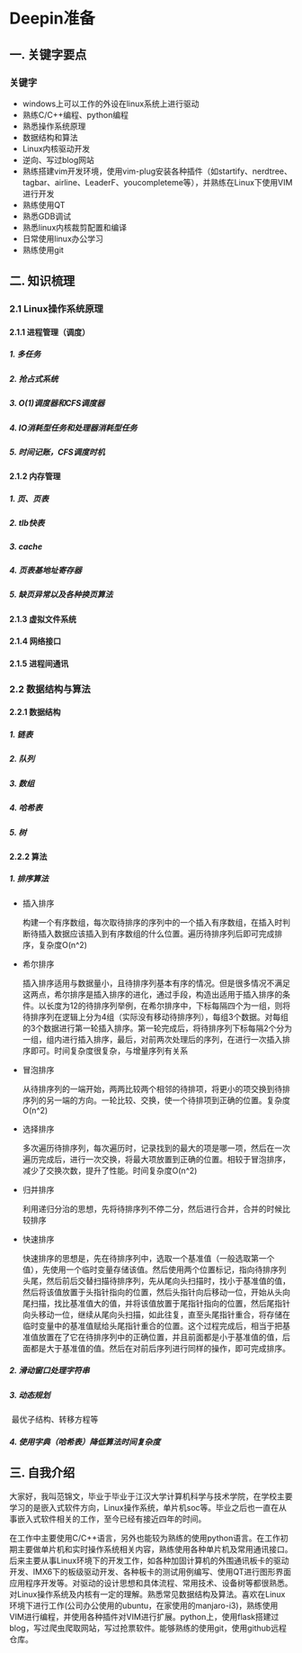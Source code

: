 # Deepin准备

## 一. 关键字要点

### 关键字

- windows上可以工作的外设在linux系统上进行驱动
- 熟练C/C++编程、python编程
- 熟悉操作系统原理
- 数据结构和算法
- Linux内核驱动开发
- 逆向、写过blog网站
- 熟练搭建vim开发环境，使用vim-plug安装各种插件（如startify、nerdtree、tagbar、airline、LeaderF、youcompleteme等），并熟练在Linux下使用VIM进行开发
- 熟练使用QT
- 熟悉GDB调试
- 熟悉linux内核裁剪配置和编译
- 日常使用linux办公学习
- 熟练使用git

## 二. 知识梳理

### 2.1 Linux操作系统原理

#### 2.1.1 进程管理（调度）

##### 1. 多任务

##### 2. 抢占式系统

##### 3. O(1)调度器和CFS调度器

##### 4. IO消耗型任务和处理器消耗型任务

##### 5. 时间记账，CFS调度时机

#### 2.1.2 内存管理

##### 1. 页、页表

##### 2. tlb快表

##### 3. cache

##### 4. 页表基地址寄存器

##### 5. 缺页异常以及各种换页算法

#### 2.1.3 虚拟文件系统

#### 2.1.4 网络接口

#### 2.1.5 进程间通讯

### 2.2 数据结构与算法

#### 2.2.1 数据结构

##### 1. 链表

##### 2. 队列

##### 3. 数组

##### 4. 哈希表

##### 5. 树

#### 2.2.2 算法

##### 1. 排序算法

- 插入排序

  构建一个有序数组，每次取待排序的序列中的一个插入有序数组，在插入时判断待插入数据应该插入到有序数组的什么位置。遍历待排序列后即可完成排序，复杂度O(n^2)

- 希尔排序

  插入排序适用与数据量小，且待排序列基本有序的情况。但是很多情况不满足这两点，希尔排序是插入排序的进化，通过手段，构造出适用于插入排序的条件。以长度为12的待排序列举例，在希尔排序中，下标每隔四个为一组，则将待排序列在逻辑上分为4组（实际没有移动待排序列），每组3个数据。对每组的3个数据进行第一轮插入排序。第一轮完成后，将待排序列下标每隔2个分为一组，组内进行插入排序，最后，对前两次处理后的序列，在进行一次插入排序即可。时间复杂度很复杂，与增量序列有关系

- 冒泡排序

  从待排序列的一端开始，两两比较两个相邻的待排项，将更小的项交换到待排序列的另一端的方向。一轮比较、交换，使一个待排项到正确的位置。复杂度O(n^2)

- 选择排序

  多次遍历待排序列，每次遍历时，记录找到的最大的项是哪一项，然后在一次遍历完成后，进行一次交换，将最大项放置到正确的位置。相较于冒泡排序，减少了交换次数，提升了性能。时间复杂度O(n^2) 
  
- 归并排序

  利用递归分治的思想，先将待排序列不停二分，然后进行合并，合并的时候比较排序

- 快速排序

  快速排序的思想是，先在待排序列中，选取一个基准值（一般选取第一个值），先使用一个临时变量存储该值。然后使用两个位置标记，指向待排序列头尾，然后前后交替扫描待排序列，先从尾向头扫描时，找小于基准值的值，然后将该值放置于头指针指向的位置，然后头指针向后移动一位，开始从头向尾扫描，找比基准值大的值，并将该值放置于尾指针指向的位置，然后尾指针向头移动一位，继续从尾向头扫描，如此往复，直至头尾指针重合，将存储在临时变量中的基准值赋给头尾指针重合的位置。这个过程完成后，相当于把基准值放置在了它在待排序列中的正确位置，并且前面都是小于基准值的值，后面都是大于基准值的值。然后在对前后序列进行同样的操作，即可完成排序。

##### 2. 滑动窗口处理字符串

##### 3. 动态规划

​	最优子结构、转移方程等

##### 4. 使用字典（哈希表）降低算法时间复杂度

## 三. 自我介绍

​	大家好，我叫范锦文，毕业于毕业于江汉大学计算机科学与技术学院，在学校主要学习的是嵌入式软件方向，Linux操作系统，单片机soc等。毕业之后也一直在从事嵌入式软件相关的工作，至今已经有接近四年的时间。

​	在工作中主要使用C/C++语言，另外也能较为熟练的使用python语言。在工作初期主要做单片机和实时操作系统相关内容，熟练使用各种单片机及常用通讯接口。后来主要从事Linux环境下的开发工作，如各种加固计算机的外围通讯板卡的驱动开发、IMX6下的板级驱动开发、各种板卡的测试用例编写、使用QT进行图形界面应用程序开发等。对驱动的设计思想和具体流程、常用技术、设备树等都很熟悉。对Linux操作系统及内核有一定的理解。熟悉常见数据结构及算法。喜欢在Linux环境下进行工作(公司办公使用的ubuntu，在家使用的manjaro-i3)，熟练使用VIM进行编程，并使用各种插件对VIM进行扩展。python上，使用flask搭建过blog，写过爬虫爬取网站，写过抢票软件。能够熟练的使用git，使用github远程仓库。